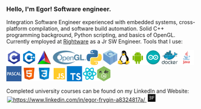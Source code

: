 ### Hello, I'm Egor! Software engineer.
Integration Software Engineer experienced with embedded systems, cross-platform compilation, and software build automation. Solid C++ programming background, Python scripting, and basics of OpenGL.  Currently employed at [Rightware](https://rightware.com/) as a Jr SW Engineer. Tools that I use:

<img src = "images/c.jpg" height = 40px/><img src = "images/cpp.jpg" height = 40px/><img src = "images/cmake.png" height = 40px/><img src = "images/opengl.png" height = 40px/><img src = "images/python.png" height = 40px/> <img src = "images/conan.png" height = 40px/><img src = "images/linux.png" height = 40px/><img src = "images/android.png" height = 40px/><img src = "images/arduino.jpg" height = 40px/><img src = "images/docker.jpg" height = 40px/><img src = "images/java.png" height = 40px/><img src = "images/pascal.jpg" height = 40px/><img src = "images/html.jpg" height = 40px/><img src = "images/css.jpg" height = 40px/><img src = "images/js.png" height = 40px/><img src = "images/ts.jpg" height = 40px/><img src = "images/react.png" height = 40px/><img src = "images/node.jpg" height = 40px/>

Completed university courses can be found on my LinkedIn and Website:
<a href="https://www.linkedin.com/in/egor-frygin-a8324817a/" target="_blank"  style = "padding:2px">
    <img height="20px" src="https://raw.githubusercontent.com/rahuldkjain/github-profile-readme-generator/master/src/images/icons/Social/linked-in-alt.svg" alt="https://www.linkedin.com/in/egor-frygin-a8324817a/"/>
</a>
<a href="https://homykaze.github.io" target="_blank" style = "padding:2px">
    <img src="images/logo.jpg" height="20px"/>
</a>

